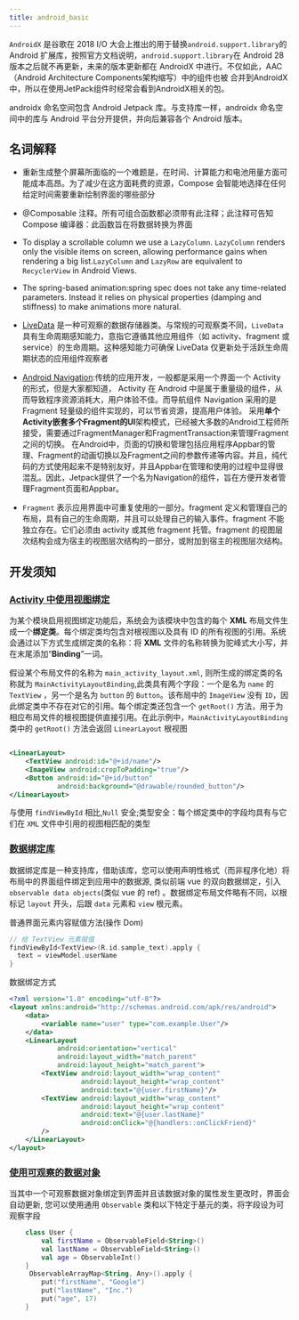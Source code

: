 ```yaml
---
title: android_basic
---
```


`AndroidX` 是谷歌在 2018 I/O 大会上推出的用于替换`android.support.library`的
Android 扩展库，按照官方文档说明，`android.support.library`在 Android
28版本之后就不再更新，未来的版本更新都在 AndroidX 中进行。不仅如此，AAC（Android Architecture
Components架构缩写）中的组件也被 合并到AndroidX中，所以在使用JetPack组件时经常会看到AndroidX相关的包。

androidx 命名空间包含 Android Jetpack 库。与支持库一样，androidx 命名空间中的库与 Android
平台分开提供，并向后兼容各个 Android 版本。

## 名词解释

- 重新生成整个屏幕所面临的一个难题是，在时间、计算能力和电池用量方面可能成本高昂。为了减少在这方面耗费的资源，Compose
  会智能地选择在任何给定时间需要重新绘制界面的哪些部分
- @Composable 注释。所有可组合函数都必须带有此注释；此注释可告知 Compose 编译器：此函数旨在将数据转换为界面
- To display a scrollable column we use a `LazyColumn`. `LazyColumn` renders only the visible items
  on screen, allowing performance gains when rendering a big list.`LazyColumn` and `LazyRow` are
  equivalent to `RecyclerView` in Android Views.
- The spring-based animation:spring spec does not take any time-related parameters. Instead it
  relies on physical properties (damping and stiffness) to make animations more natural.
- [LiveData](https://developer.android.com/topic/libraries/architecture/livedata?hl=zh-cn)
  是一种可观察的数据存储器类。与常规的可观察类不同，`LiveData` 具有生命周期感知能力，意指它遵循其他应用组件（如 activity、fragment 或 service）的生命周期。这种感知能力可确保
  LiveData 仅更新处于活跃生命周期状态的应用组件观察者
- [Android Navigation](https://blog.csdn.net/JMW1407/article/details/125714708):传统的应用开发，一般都是采用一个界面一个 Activity
  的形式，但是大家都知道， Activity 在 Android 中是属于重量级的组件，从而导致程序资源消耗大，用户体验不佳。而导航组件
  Navigation 采用的是 Fragment 轻量级的组件实现的，可以节省资源，提高用户体验。
  采用**单个Activity嵌套多个Fragment的UI**架构模式，已经被大多数的Android工程师所接受，需要通过FragmentManager和FragmentTransaction来管理Fragment之间的切换。
  在Android中，页面的切换和管理包括应用程序Appbar的管理、Fragment的动画切换以及Fragment之间的参数传递等内容。并且，纯代码的方式使用起来不是特别友好，并且Appbar在管理和使用的过程中显得很混乱。因此，Jetpack提供了一个名为Navigation的组件，旨在方便开发者管理Fragment页面和Appbar。

- `Fragment` 表示应用界面中可重复使用的一部分。fragment 定义和管理自己的布局，具有自己的生命周期，并且可以处理自己的输入事件。fragment 不能独立存在。它们必须由 activity 或其他 fragment
  托管。fragment 的视图层次结构会成为宿主的视图层次结构的一部分，或附加到宿主的视图层次结构。

## 开发须知

### [Activity 中使用视图绑定](https://developer.android.com/topic/libraries/view-binding?hl=zh-cn#usage)

为某个模块启用视图绑定功能后，系统会为该模块中包含的每个 **XML** 布局文件生成一个**绑定类**。每个绑定类均包含对根视图以及具有 ID 的所有视图的引用。系统会通过以下方式生成绑定类的名称：将 **XML**
文件的名称转换为驼峰式大小写，并在末尾添加“**Binding**”一词。

假设某个布局文件的名称为 `main_activity_layout.xml`, 则所生成的绑定类的名称就为 `MainActivityLayoutBinding`,此类具有两个字段：一个是名为 `name` 的 `TextView`
，另一个是名为
`button` 的 `Button`。该布局中的 `ImageView` 没有 `ID`，因此绑定类中不存在对它的引用。每个绑定类还包含一个 `getRoot()`
方法，用于为相应布局文件的根视图提供直接引用。在此示例中，`MainActivityLayoutBinding` 类中的 `getRoot()` 方法会返回 `LinearLayout` 根视图

```xml

<LinearLayout>
    <TextView android:id="@+id/name"/>
    <ImageView android:cropToPadding="true"/>
    <Button android:id="@+id/button"
            android:background="@drawable/rounded_button"/>
</LinearLayout>
```

与使用 `findViewById` 相比,`Null` 安全;类型安全：每个绑定类中的字段均具有与它们在 `XML` 文件中引用的视图相匹配的类型

### [数据绑定库](https://developer.android.com/topic/libraries/data-binding?hl=zh-cn#using_the_data_binding_library)

数据绑定库是一种支持库，借助该库，您可以使用声明性格式（而非程序化地）将布局中的界面组件绑定到应用中的数据源, 类似前端 vue 的双向数据绑定，引入 `observable data objects`(类似 vue 的 ref)
。数据绑定布局文件略有不同，以根标记 `layout` 开头，后跟 `data` 元素和 `view` 根元素。

普通界面元素内容赋值方法(操作 Dom)

```kotlin
// 给 TextView 元素赋值
findViewById<TextView>(R.id.sample_text).apply {
  text = viewModel.userName
}
```

数据绑定方式

```xml
<?xml version="1.0" encoding="utf-8"?>
<layout xmlns:android="http://schemas.android.com/apk/res/android">
    <data>
        <variable name="user" type="com.example.User"/>
    </data>
    <LinearLayout
            android:orientation="vertical"
            android:layout_width="match_parent"
            android:layout_height="match_parent">
        <TextView android:layout_width="wrap_content"
                  android:layout_height="wrap_content"
                  android:text="@{user.firstName}"/>
        <TextView android:layout_width="wrap_content"
                  android:layout_height="wrap_content"
                  android:text="@{user.lastName}"
                  android:onClick="@{handlers::onClickFriend}"
        />
    </LinearLayout>
</layout>
```

### [使用可观察的数据对象](https://developer.android.com/topic/libraries/data-binding/observability?hl=zh-cn)

当其中一个可观察数据对象绑定到界面并且该数据对象的属性发生更改时，界面会自动更新, 您可以使用通用 `Observable` 类和以下特定于基元的类，将字段设为可观察字段

```kotlin
    class User {
        val firstName = ObservableField<String>()
        val lastName = ObservableField<String>()
        val age = ObservableInt()
    }
     ObservableArrayMap<String, Any>().apply {
        put("firstName", "Google")
        put("lastName", "Inc.")
        put("age", 17)
    }
```
